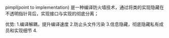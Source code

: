 pimpl(point to implementation) 是一种编译防火墙技术，通过将类的实现隐藏在不透明指针背后，实现接口与实现的彻底分离；

优势:
1.编译解耦，提升编译速度
2.防止头文件污染
3.信息隐藏，彻底隐藏私有成员和实现细节
4.